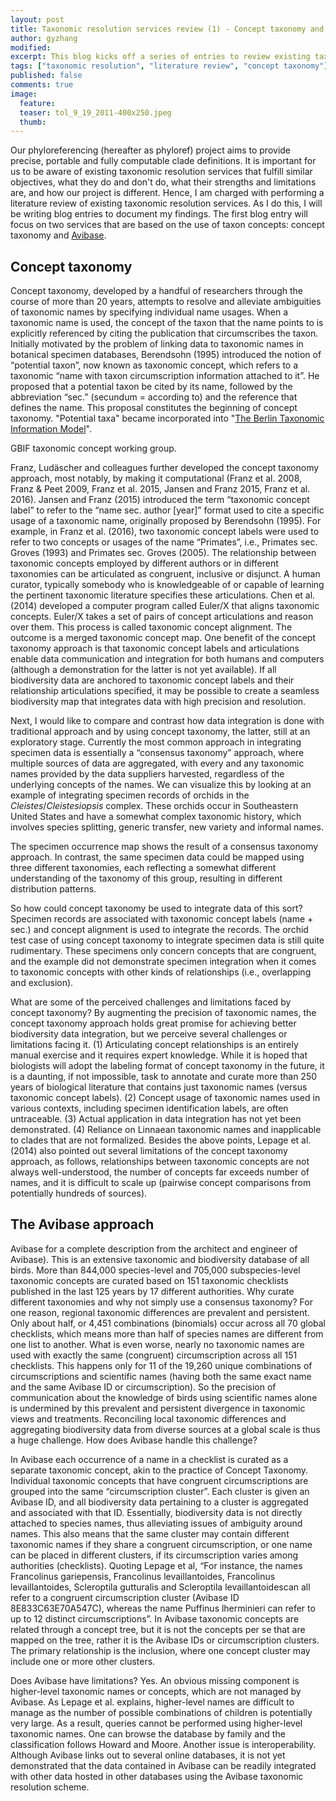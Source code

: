 ```yaml
---
layout: post
title: Taxonomic resolution services review (1) - Concept taxonomy and Avibase
author: gyzhang
modified:
excerpt: This blog kicks off a series of entries to review existing taxonomic resolution services and tools.
tags: ["taxonomic resolution", "literature review", "concept taxonomy"]
published: false
comments: true
image:
  feature: 
  teaser: tol_9_19_2011-400x250.jpeg
  thumb: 
---
```


Our phyloreferencing (hereafter as phyloref) project aims to provide precise, portable and fully computable clade definitions. It is important for us to be aware of existing taxonomic resolution services that fulfill similar objectives, what they do and don't do, what their strengths and limitations are, and how our project is different. Hence, I am charged with performing a literature review of existing taxonomic resolution services. As I do this, I will be writing blog entries to document my findings. The first blog entry will focus on two services that are based on the use of taxon concepts: concept taxonomy and [Avibase](https://avibase.bsc-eoc.org/avibase.jsp?lang=EN).

## Concept taxonomy

Concept taxonomy, developed by a handful of researchers through the course of more than 20 years, attempts to resolve and  alleviate ambiguities of taxonomic names by specifying individual name usages. When a taxonomic name is used, the concept of the taxon that the name points to is explicitly referenced by citing the publication that circumscribes the taxon. Initially motivated by the problem of linking data to taxonomic names in botanical specimen databases, Berendsohn (1995) introduced the notion of “potential taxon”, now known as taxonomic concept, which refers to a taxonomic “name with taxon circumscription information attached to it”. He proposed that a potential taxon be cited by its name, followed by the abbreviation “sec.” (secundum = according to) and the reference that defines the name. This proposal constitutes the beginning of concept taxonomy. "Potential taxa" became incorporated into "[The Berlin Taxonomic Information Model](http://www.bgbm.org/biodivinf/docs/bgbm-model/)".

GBIF taxonomic concept working group.

Franz, Ludäscher and colleagues further developed the concept taxonomy approach, most notably, by making it computational (Franz et al. 2008, Franz & Peet 2009, Franz et al. 2015, Jansen and Franz 2015, Franz et al. 2016). Jansen and Franz (2015) introduced the term “taxonomic concept label” to refer to the “name sec. author [year]” format used to cite a specific usage of a taxonomic name, originally proposed by Berendsohn (1995). For example, in Franz et al. (2016), two taxonomic concept labels were used to refer to two concepts or usages of the name “Primates”, i.e., Primates sec. Groves (1993) and Primates sec. Groves (2005). The relationship between taxonomic concepts employed by different authors or in different taxonomies can be articulated as congruent, inclusive or disjunct. A human curator, typically somebody who is knowledgeable of or capable of learning the pertinent taxonomic literature specifies these articulations. Chen et al. (2014) developed a computer program called Euler/X that aligns taxonomic concepts. Euler/X takes a set of pairs of concept articulations and reason over them. This process is called taxonomic concept alignment. The outcome is a merged taxonomic concept map. One benefit of the concept taxonomy approach is that taxonomic concept labels and articulations enable data communication and integration for both humans and computers (although a demonstration for the latter is not yet available). If all biodiversity data are anchored to taxonomic concept labels and their relationship articulations specified, it may be possible to create a seamless biodiversity map that integrates data with high precision and resolution.

Next, I would like to compare and contrast how data integration is done with traditional approach and by using concept taxonomy, the latter, still at an exploratory stage. Currently the most common approach in integrating specimen data is essentially a “consensus taxonomy” approach, where multiple sources of data are aggregated, with every and any taxonomic names provided by the data suppliers harvested, regardless of the underlying concepts of the names. We can visualize this by looking at an example of integrating specimen records of orchids in the *Cleistes*/*Cleistesiopsis* complex. These orchids occur in Southeastern United States and have a somewhat complex taxonomic history, which involves species splitting, generic transfer, new variety and informal names.


The specimen occurrence map shows the result of a consensus taxonomy approach. In contrast, the same specimen data could be mapped using three different taxonomies, each reflecting a somewhat different understanding of the taxonomy of this group, resulting in different distribution patterns.

So how could concept taxonomy be used to integrate data of this sort? Specimen records are associated with taxonomic concept labels (name + sec.) and concept alignment is used to integrate the records. The orchid test case of using concept taxonomy to integrate specimen data is still quite rudimentary. These specimens only concern concepts that are congruent, and the example did not demonstrate specimen integration when it comes to taxonomic concepts with other kinds of relationships (i.e., overlapping and exclusion).

What are some of the perceived challenges and limitations faced by concept taxonomy? By augmenting the precision of taxonomic names, the concept taxonomy approach holds great promise for achieving better biodiversity data integration, but we perceive several challenges or limitations facing it. (1) Articulating concept relationships is an entirely manual exercise and it requires expert knowledge. While it is hoped that biologists will adopt the labeling format of concept taxonomy in the future, it is a daunting, if not impossible, task to annotate and curate more than 250 years of biological literature that contains just taxonomic names (versus taxonomic concept labels). (2) Concept usage of taxonomic names used in various contexts, including specimen identification labels, are often untraceable. (3) Actual application in data integration has not yet been demonstrated. (4) Reliance on Linnaean taxonomic names and inapplicable to clades that are not formalized. Besides the above points, Lepage et al. (2014) also pointed out several limitations of the concept taxonomy approach, as follows, relationships between taxonomic concepts are not always well-understood, the number of concepts far exceeds number of names, and it is difficult to scale up (pairwise concept comparisons from potentially hundreds of sources). 
  
## The Avibase approach

Avibase for a complete description from the architect and engineer of Avibase). This is an extensive taxonomic and biodiversity database of all birds. More than 844,000 species-level and 705,000 subspecies-level taxonomic concepts are curated based on 151 taxonomic checklists published in the last 125 years by 17 different authorities. Why curate different taxonomies and why not simply use a consensus taxonomy? For one reason, regional taxonomic differences are prevalent and persistent. Only about half, or 4,451 combinations (binomials) occur across all 70 global checklists, which means more than half of species names are different from one list to another. What is even worse, nearly no taxonomic names are used with exactly the same (congruent) circumscription across all 151 checklists. This happens only for 11 of the 19,260 unique combinations of circumscriptions and scientific names (having both the same exact name and the same Avibase ID or circumscription). So the precision of communication about the knowledge of birds using scientific names alone is undermined by this prevalent and persistent divergence in taxonomic views and treatments. Reconciling local taxonomic differences and aggregating biodiversity data from diverse sources at a global scale is thus a huge challenge. How does Avibase handle this challenge?

In Avibase each occurrence of a name in a checklist is curated as a separate taxonomic concept, akin to the practice of Concept Taxonomy. Individual taxonomic concepts that have congruent circumscriptions are grouped into the same “circumscription cluster”. Each cluster is given an Avibase ID, and all biodiversity data pertaining to a cluster is aggregated and associated with that ID. Essentially, biodiversity data is not directly attached to species names, thus alleviating issues of ambiguity around names. This also means that the same cluster may contain different taxonomic names if they share a congruent circumscription, or one name can be placed in different clusters, if its circumscription varies among authorities (checklists). Quoting Lepage et al, “For instance, the names Francolinus gariepensis, Francolinus levaillantoides, Francolinus levaillantoides, Scleroptila gutturalis and Scleroptila levaillantoidescan all refer to a congruent circumscription cluster (Avibase ID 8E833C63E70A547C), whereas the name Puffinus lherminieri can refer to up to 12 distinct circumscriptions”. In Avibase taxonomic concepts are related through a concept tree, but it is not the concepts per se that are mapped on the tree, rather it is the Avibase IDs or circumscription clusters. The primary relationship is the inclusion, where one concept cluster may include one or more other clusters.

Does Avibase have limitations? Yes. An obvious missing component is higher-level taxonomic names or concepts, which are not managed by Avibase. As Lepage et al. explains, higher-level names are difficult to manage as the number of possible combinations of children is potentially very large. As a result, queries cannot be performed using higher-level taxonomic names. One can browse the database by family and the classification follows Howard and Moore. Another issue is interoperability. Although Avibase links out to several online databases, it is not yet demonstrated that the data contained in Avibase can be readily integrated with other data hosted in other databases using the Avibase taxonomic resolution scheme.

